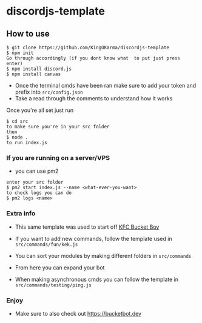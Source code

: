 # discordjs-template

## How to use

```
$ git clone https://github.com/KingOKarma/discordjs-template
$ npm init
Go through accordingly (if you dont know what  to put just press enter)
$ npm install discord.js
$ npm install canvas
```
- Once the terminal cmds have been ran make sure to add your token and prefix into `src/config.json`
- Take a read through the comments to understand how it works

Once you're all set just run
```
$ cd src
to make sure you're in your src folder
then
$ node .
to run index.js
```

### If you are running on a server/VPS
- you can use pm2
```
enter your src folder
$ pm2 start index.js --name <what-ever-you-want>
to check logs you can do 
$ pm2 logs <name>
```

### Extra info
- This same template was used to start off [KFC Bucket Boy](https://github.com/KingOKarma/KFCBoy)

- If you want to add new commands, follow the template used in `src/commands/fun/kek.js`

- You can sort your modules by making different folders in `src/commands`

- From here you can expand your bot

- When making asynchronous cmds you can follow the template in `src/commands/testing/ping.js`


### Enjoy
- Make sure to also check out https://bucketbot.dev


